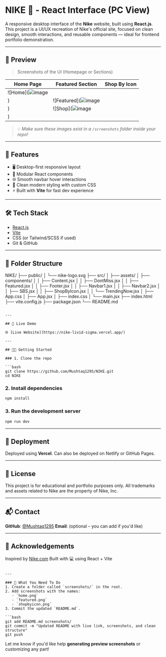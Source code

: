 

# NIKE 👟 - React Interface (PC View)

A responsive desktop interface of the **Nike** website, built using **React.js**. This project is a UI/UX recreation of Nike's official site, focused on clean design, smooth interactions, and reusable components — ideal for frontend portfolio demonstration.

---

## 📸 Preview

> Screenshots of the UI (Homepage or Sections)

| Home Page | Featured Section | Shop By Icon |
|-----------|------------------|---------------|
| ![Home](![image](https://github.com/user-attachments/assets/9aa8433d-28a5-4a9d-bec5-cd8fffb404f9)
) | ![Featured](![image](https://github.com/user-attachments/assets/d1f99cc0-27cd-4a7d-a92a-29b9c62f2675)
) | ![Shop](![image](https://github.com/user-attachments/assets/fb839cdf-4134-48fb-920c-22a2cd1799d2)
) |

> 💡 _Make sure these images exist in a `/screenshots` folder inside your repo!_

---

## 🚀 Features

- 🖥️ Desktop-first responsive layout
- 🧩 Modular React components
- 🌐 Smooth navbar hover interactions
- 🎨 Clean modern styling with custom CSS
- ⚡ Built with **Vite** for fast dev experience

---

## 🛠️ Tech Stack

- [React.js](https://reactjs.org/)
- [Vite](https://vitejs.dev/)
- CSS (or Tailwind/SCSS if used)
- Git & GitHub

---

## 📂 Folder Structure



NIKE/
├── public/
│   └── nike-logo.svg
├── src/
│   ├── assets/
│   ├── components/
│   │   ├── Content.jsx
│   │   ├── DontMiss.jsx
│   │   ├── Featured.jsx
│   │   ├── Footer.jsx
│   │   ├── Navbar1.jsx
│   │   ├── Navbar2.jsx
│   │   ├── SBS.jsx
│   │   ├── ShopByIcon.jsx
│   │   └── TrendingNow\.jsx
│   ├── App.css
│   ├── App.jsx
│   ├── index.css
│   └── main.jsx
├── index.html
├── vite.config.js
├── package.json
└── README.md

````

---

## 🔗 Live Demo

🌐 [Live Website](https://nike-livid-sigma.vercel.app/)

---

## 🧑‍💻 Getting Started

### 1. Clone the repo

```bash
git clone https://github.com/Mushtaq1295/NIKE.git
cd NIKE
````

### 2. Install dependencies

```bash
npm install
```

### 3. Run the development server

```bash
npm run dev
```

---

## 🚀 Deployment

Deployed using **Vercel**. Can also be deployed on Netlify or GitHub Pages.

---

## 📜 License

This project is for educational and portfolio purposes only. All trademarks and assets related to Nike are the property of Nike, Inc.

---

## 📬 Contact

**GitHub**: [@Mushtaq1295](https://github.com/Mushtaq1295)
**Email**: (optional – you can add if you'd like)

---

## 🙌 Acknowledgements

Inspired by [Nike.com](https://www.nike.com)
Built with 💻 using React + Vite

````

---

### 🔧 What You Need To Do
1. Create a folder called `screenshots/` in the root.
2. Add screenshots with the names:
   - `home.png`
   - `featured.png`
   - `shopbyicon.png`
3. Commit the updated `README.md`.

```bash
git add README.md screenshots/
git commit -m "Updated README with live link, screenshots, and clean structure"
git push
````

Let me know if you'd like help **generating preview screenshots** or customizing any part!
